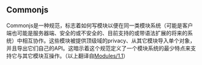 ## Commonjs

Commonjs是一种规范，标志着如何写模块以便在同一类模块系统（可能是客户端也可能是服务器端、安全的或不安全的、目前支持的或带语法扩展的将来的系统）中相互协作。这些模块被提供顶级域的privacy、从其它模块导入单个对象，并且导出它们自己的API。这暗示着这个规范定义了一个模块系统的最少特点来支持它与其它模块互操作。（以上翻译自[Modules/1.1](http://wiki.commonjs.org/wiki/Modules/1.1.1)）